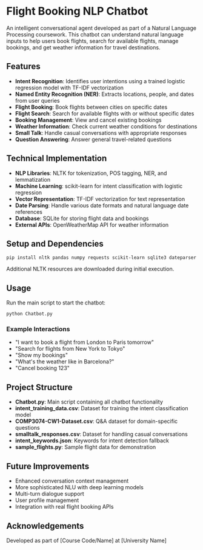# Flight Booking NLP Chatbot

An intelligent conversational agent developed as part of a Natural Language Processing coursework. This chatbot can understand natural language inputs to help users book flights, search for available flights, manage bookings, and get weather information for travel destinations.

## Features

- **Intent Recognition**: Identifies user intentions using a trained logistic regression model with TF-IDF vectorization
- **Named Entity Recognition (NER)**: Extracts locations, people, and dates from user queries
- **Flight Booking**: Book flights between cities on specific dates
- **Flight Search**: Search for available flights with or without specific dates
- **Booking Management**: View and cancel existing bookings
- **Weather Information**: Check current weather conditions for destinations
- **Small Talk**: Handle casual conversations with appropriate responses
- **Question Answering**: Answer general travel-related questions

## Technical Implementation

- **NLP Libraries**: NLTK for tokenization, POS tagging, NER, and lemmatization
- **Machine Learning**: scikit-learn for intent classification with logistic regression
- **Vector Representation**: TF-IDF vectorization for text representation
- **Date Parsing**: Handle various date formats and natural language date references
- **Database**: SQLite for storing flight data and bookings
- **External APIs**: OpenWeatherMap API for weather information

## Setup and Dependencies

```
pip install nltk pandas numpy requests scikit-learn sqlite3 dateparser
```

Additional NLTK resources are downloaded during initial execution.

## Usage

Run the main script to start the chatbot:

```
python Chatbot.py
```

### Example Interactions

- "I want to book a flight from London to Paris tomorrow"
- "Search for flights from New York to Tokyo"
- "Show my bookings"
- "What's the weather like in Barcelona?"
- "Cancel booking 123"

## Project Structure

- **Chatbot.py**: Main script containing all chatbot functionality
- **intent_training_data.csv**: Dataset for training the intent classification model
- **COMP3074-CW1-Dataset.csv**: Q&A dataset for domain-specific questions
- **smalltalk_responses.csv**: Dataset for handling casual conversations
- **intent_keywords.json**: Keywords for intent detection fallback
- **sample_flights.py**: Sample flight data for demonstration

## Future Improvements

- Enhanced conversation context management
- More sophisticated NLU with deep learning models
- Multi-turn dialogue support
- User profile management
- Integration with real flight booking APIs

## Acknowledgements

Developed as part of [Course Code/Name] at [University Name]